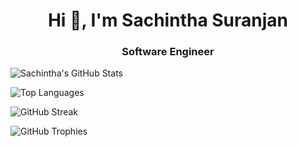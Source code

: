 
<h1 align="center">Hi 👋, I'm Sachintha Suranjan</h1>
<h3 align="center"> Software Engineer </h3>


![Sachintha's GitHub Stats](https://github-readme-stats.vercel.app/api?username=sachintha29&show_icons=true&theme=radical)  

![Top Languages](https://github-readme-stats.vercel.app/api/top-langs/?username=sachintha29&layout=compact&theme=radical)  

![GitHub Streak](https://github-readme-streak-stats.herokuapp.com/?user=sachintha29&theme=radical)  

![GitHub Trophies](https://github-profile-trophy.vercel.app/?username=sachintha29&theme=darkhub)  





